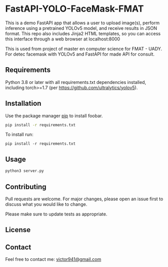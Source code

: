 # FastAPI-YOLO-FaceMask-FMAT

This is a demo FastAPI app that allows a user to upload image(s), perform inference using a pretrained YOLOv5 model, and receive results in JSON format. This repo also includes Jinja2 HTML templates, so you can access this interface through a web browser at localhost:8000

This is used from project of master en computer science for FMAT - UADY. For detec facemask with YOLOv5 and FastAPI for made API for consult.

## Requirements
Python 3.8 or later with all requirements.txt dependencies installed, including torch>=1.7 (per https://github.com/ultralytics/yolov5).

## Installation

Use the package manager [pip](https://pip.pypa.io/en/stable/) to install foobar.

```bash
pip install -r requirements.txt
```

To install run:
```
pip install -r requirements.txt
```

## Usage

```bash
python3 server.py
```

## Contributing

Pull requests are welcome. For major changes, please open an issue first
to discuss what you would like to change.

Please make sure to update tests as appropriate.

## License


## Contact

Feel free to contact me: victor941@gmail.com